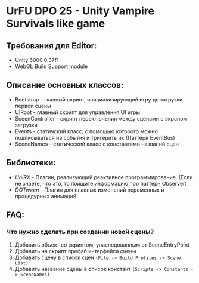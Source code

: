 # UrFU DPO 25 - Unity Vampire Survivals like game

## Требования для Editor:
  - Unity 6000.0.37f1
  - WebGL Build Support module

## Описание основных классов:
  - Bootstrap - главный скрипт, инициализирующий игру до загрузки первой сцены
  - UIRoot - главный скрипт для управления UI игры
  - SceenController - скрипт переключения между сценами с экраном загрузки
  - Events - статичский класс, с помощью которого можно подписываться на события и тригерить их (Паттерн EventBus)
  - SceneNames - статический класс с константами названий сцен

## Библиотеки:
  - *UniRX* - Плагин, реализующий реактивное программирование. (Если не знаете, что это, то поищите информацию про паттерн Observer)
  - *DOTween* - Плагин для плавных изменений переменных и процедурных анимаций

## FAQ:
  ### Что нужно сделать при создании новой сцены?
  1. Добавить объект со скриптом, унаследованным от SceneEntryPoint
  2. Добавить на скрипт префаб интерфейса сцены
  3. Добавить сцену в список сцен `(File -> Build Profiles -> Scene List)`
  4. Добавить название сцены в список констант `(Scripts -> Constants -> SceneNames)`
  
